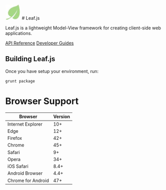 ![logo](docs/images/logo.jpg) #  Leaf.js

Leaf.js is a lightweight Model-View framework for creating client-side web applications.

[API Reference](docs/api.md)
[Developer Guides](docs/guides.md)

## Building Leaf.js

Once you have setup your environment, run:

    grunt package

# Browser Support

| Browser            | Version |
| ------------------ | ------- |
| Internet Explorer  | 10+     |
| Edge               | 12+     |
| Firefox            | 42+     |
| Chrome             | 45+     |
| Safari             | 9+      |
| Opera              | 34+     |
| iOS Safari         | 8.4+    |
| Android Browser    | 4.4+    |
| Chrome for Android | 47+     |
